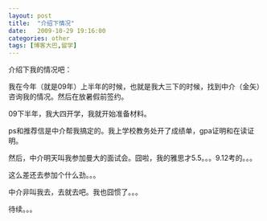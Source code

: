 ```yaml
---
layout: post
title:  "介绍下情况"
date:   2009-10-29 19:16:00
categories: other
tags: [博客大巴,留学]
---
```



介绍下我的情况吧：

我在今年（就是09年）上半年的时候，也就是我大三下的时候，找到中介（金矢）咨询我的情况。然后在放暑假前签约。

09下半年，我大四开学，我就开始准备材料。

ps和推荐信是中介帮我搞定的。我上学校教务处开了成绩单，gpa证明和在读证明。

然后，中介明天叫我参加曼大的面试会。囧啦，我的雅思才5.5。。。9.12考的。。。

这么差还去参加个什么劲。。。

中介非叫我去，去就去吧。我也囧惯了。。。

待续。。。